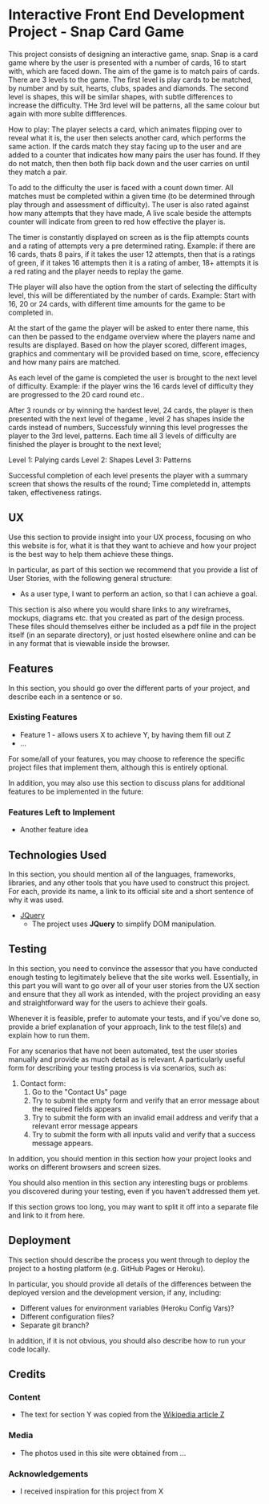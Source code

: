 # Interactive Front End Development Project - Snap Card Game

This project consists of designing an interactive game, snap. Snap is a card game where by the user is presented with a number of cards, 16 to start with, which are faced down. The aim of the game is to match pairs of cards. There are 3 levels to the game. The first level is play cards to be matched, by number and by suit, hearts, clubs, spades and diamonds. The second level is shapes, this will be similar shapes, with subtle differences to increase the difficulty. THe 3rd level will be patterns, all the same colour but again with more sublte diffferences.

How to play: The player selects a card, which animates flipping over to reveal what it is, the user then selects another card, which performs the same action. If the cards match they stay facing up to the user and are added to a counter that indicates how many pairs the user has found. If they do not match, then then both flip back down and the user carries on until they match a pair.

To add to the difficulty the user is faced with a count down timer. All matches must be completed within a given time (to be determined through play through and assessment of difficulty). The user is also rated against how many attempts that they have made, A live scale beside the attempts counter will indicate from green to red how effective the player is. 

The timer is constantly displayed on screen as is the flip attempts counts and a rating of attempts very a pre determined rating. Example: if there are 16 cards, thats 8 pairs, if it takes the user 12 attempts, then that is a ratings of green, if it takes 16 attempts then it is a rating of amber, 18+ attempts it is a red rating and the player needs to replay the game. 

THe player will also have the option from the start of selecting the difficulty level, this will be differentiated by the number of cards. Example: Start with 16, 20 or 24 cards, with different time amounts for the game to be completed in. 

At the start of the game the player will be asked to enter there name, this can then be passed to the endgame overview where the players name and results are displayed. Based on how the player scored, different images, graphics and commentary will be provided based on time, score, effeciency and how many pairs are matched.

As each level of the game is completed the user is brought to the next level of difficulty. Example: if the player wins the 16 cards level of difficulty they are progressed to the 20 card round etc..

After 3 rounds or by winning the hardest level, 24 cards, the player is then presented with the next level of thegame , level 2 has shapes inside the cards instead of numbers, Successfuly winning this level progresses the player to the 3rd level, patterns. Each time all 3 levels of difficulty are finished the player is brought to the next level;

Level 1: Palying cards
Level 2: Shapes
Level 3: Patterns

Successful completion of each level presents the player with a summary screen that shows the results of the round; Time completedd in, attempts taken, effectiveness ratings.

 
## UX


Use this section to provide insight into your UX process, focusing on who this website is for, what it is that they want to achieve and how your project is the best way to help them achieve these things.

In particular, as part of this section we recommend that you provide a list of User Stories, with the following general structure:
- As a user type, I want to perform an action, so that I can achieve a goal.

This section is also where you would share links to any wireframes, mockups, diagrams etc. that you created as part of the design process. These files should themselves either be included as a pdf file in the project itself (in an separate directory), or just hosted elsewhere online and can be in any format that is viewable inside the browser.

## Features

In this section, you should go over the different parts of your project, and describe each in a sentence or so.
 
### Existing Features
- Feature 1 - allows users X to achieve Y, by having them fill out Z
- ...

For some/all of your features, you may choose to reference the specific project files that implement them, although this is entirely optional.

In addition, you may also use this section to discuss plans for additional features to be implemented in the future:

### Features Left to Implement
- Another feature idea

## Technologies Used

In this section, you should mention all of the languages, frameworks, libraries, and any other tools that you have used to construct this project. For each, provide its name, a link to its official site and a short sentence of why it was used.

- [JQuery](https://jquery.com)
    - The project uses **JQuery** to simplify DOM manipulation.


## Testing

In this section, you need to convince the assessor that you have conducted enough testing to legitimately believe that the site works well. Essentially, in this part you will want to go over all of your user stories from the UX section and ensure that they all work as intended, with the project providing an easy and straightforward way for the users to achieve their goals.

Whenever it is feasible, prefer to automate your tests, and if you've done so, provide a brief explanation of your approach, link to the test file(s) and explain how to run them.

For any scenarios that have not been automated, test the user stories manually and provide as much detail as is relevant. A particularly useful form for describing your testing process is via scenarios, such as:

1. Contact form:
    1. Go to the "Contact Us" page
    2. Try to submit the empty form and verify that an error message about the required fields appears
    3. Try to submit the form with an invalid email address and verify that a relevant error message appears
    4. Try to submit the form with all inputs valid and verify that a success message appears.

In addition, you should mention in this section how your project looks and works on different browsers and screen sizes.

You should also mention in this section any interesting bugs or problems you discovered during your testing, even if you haven't addressed them yet.

If this section grows too long, you may want to split it off into a separate file and link to it from here.

## Deployment

This section should describe the process you went through to deploy the project to a hosting platform (e.g. GitHub Pages or Heroku).

In particular, you should provide all details of the differences between the deployed version and the development version, if any, including:
- Different values for environment variables (Heroku Config Vars)?
- Different configuration files?
- Separate git branch?

In addition, if it is not obvious, you should also describe how to run your code locally.


## Credits

### Content
- The text for section Y was copied from the [Wikipedia article Z](https://en.wikipedia.org/wiki/Z)

### Media
- The photos used in this site were obtained from ...

### Acknowledgements

- I received inspiration for this project from X
